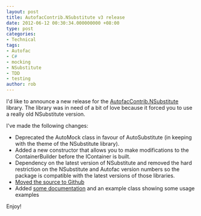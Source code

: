 ```yaml
---
layout: post
title: AutofacContrib.NSubstitute v3 release
date: 2012-06-12 00:30:34.000000000 +08:00
type: post
categories:
- Technical
tags:
- Autofac
- C#
- mocking
- NSubstitute
- TDD
- testing
author: rob
---
```



I'd like to announce a new release for the [AutofacContrib.NSubstitute](http://nuget.org/packages/AutofacContrib.NSubstitute) library. The library was in need of a bit of love because it forced you to use a really old NSubstitute version.



I've made the following changes:


- Deprecated the AutoMock class in favour of AutoSubstitute (in keeping with the theme of the NSubstitute library).
- Added a new constructor that allows you to make modifications to the ContainerBuilder before the IContainer is built.
- Dependency on the latest version of NSubstitute and removed the hard restriction on the NSubstitute and Autofac version numbers so the package is compatible with the latest versions of those libraries.
- [Moved the source to Github](https://github.com/robdmoore/AutofacContrib.NSubstitute)
- Added [some documentation](https://github.com/robdmoore/AutofacContrib.NSubstitute) and an example class showing some usage examples



Enjoy!

